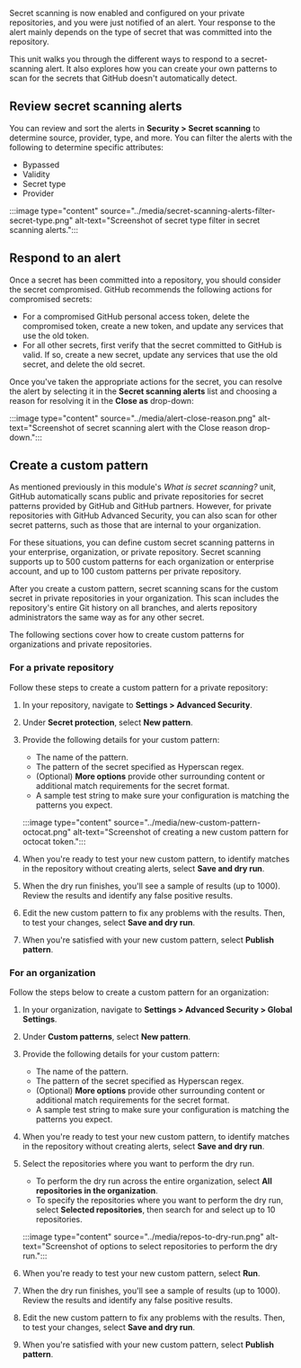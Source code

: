 Secret scanning is now enabled and configured on your private repositories, and you were just notified of an alert. Your response to the alert mainly depends on the type of secret that was committed into the repository.

This unit walks you through the different ways to respond to a secret-scanning alert. It also explores how you can create your own patterns to scan for the secrets that GitHub doesn't automatically detect.

## Review secret scanning alerts

You can review and sort the alerts in **Security > Secret scanning** to determine source, provider, type, and more. You can filter the alerts with the following to determine specific attributes:

- Bypassed
- Validity
- Secret type
- Provider

:::image type="content" source="../media/secret-scanning-alerts-filter-secret-type.png" alt-text="Screenshot of secret type filter in secret scanning alerts.":::

## Respond to an alert

Once a secret has been committed into a repository, you should consider the secret compromised. GitHub recommends the following actions for compromised secrets:

- For a compromised GitHub personal access token, delete the compromised token, create a new token, and update any services that use the old token.
- For all other secrets, first verify that the secret committed to GitHub is valid. If so, create a new secret, update any services that use the old secret, and delete the old secret.

Once you've taken the appropriate actions for the secret, you can resolve the alert by selecting it in the **Secret scanning alerts** list and choosing a reason for resolving it in the **Close as** drop-down:

:::image type="content" source="../media/alert-close-reason.png" alt-text="Screenshot of secret scanning alert with the Close reason drop-down.":::

## Create a custom pattern

As mentioned previously in this module's *What is secret scanning?* unit, GitHub automatically scans public and private repositories for secret patterns provided by GitHub and GitHub partners. However, for private repositories with GitHub Advanced Security, you can also scan for other secret patterns, such as those that are internal to your organization.

For these situations, you can define custom secret scanning patterns in your enterprise, organization, or private repository. Secret scanning supports up to 500 custom patterns for each organization or enterprise account, and up to 100 custom patterns per private repository.

After you create a custom pattern, secret scanning scans for the custom secret in private repositories in your organization. This scan includes the repository's entire Git history on all branches, and alerts repository administrators the same way as for any other secret.

The following sections cover how to create custom patterns for organizations and private repositories.

### For a private repository

Follow these steps to create a custom pattern for a private repository:

1. In your repository, navigate to **Settings > Advanced Security**.
1. Under **Secret protection**, select **New pattern**.
1. Provide the following details for your custom pattern:
    - The name of the pattern.
    - The pattern of the secret specified as Hyperscan regex.
    - (Optional) **More options** provide other surrounding content or additional match requirements for the secret format.
    - A sample test string to make sure your configuration is matching the patterns you expect.

    :::image type="content" source="../media/new-custom-pattern-octocat.png" alt-text="Screenshot of creating a new custom pattern for octocat token.":::

1. When you're ready to test your new custom pattern, to identify matches in the repository without creating alerts, select **Save and dry run**.
1. When the dry run finishes, you'll see a sample of results (up to 1000). Review the results and identify any false positive results.
1. Edit the new custom pattern to fix any problems with the results. Then, to test your changes, select **Save and dry run**.
1. When you're satisfied with your new custom pattern, select **Publish pattern**.

### For an organization

Follow the steps below to create a custom pattern for an organization:

1. In your organization, navigate to **Settings > Advanced Security > Global Settings**.
1. Under **Custom patterns**, select **New pattern**.
1. Provide the following details for your custom pattern:
    - The name of the pattern.
    - The pattern of the secret specified as Hyperscan regex.
    - (Optional) **More options** provide other surrounding content or additional match requirements for the secret format.
    - A sample test string to make sure your configuration is matching the patterns you expect.
1. When you're ready to test your new custom pattern, to identify matches in the repository without creating alerts, select **Save and dry run**.
1. Select the repositories where you want to perform the dry run.
    - To perform the dry run across the entire organization, select **All repositories in the organization**.
    - To specify the repositories where you want to perform the dry run, select **Selected repositories**, then search for and select up to 10 repositories.

    :::image type="content" source="../media/repos-to-dry-run.png" alt-text="Screenshot of options to select repositories to perform the dry run.":::

1. When you're ready to test your new custom pattern, select **Run**.
1. When the dry run finishes, you'll see a sample of results (up to 1000). Review the results and identify any false positive results.
1. Edit the new custom pattern to fix any problems with the results. Then, to test your changes, select **Save and dry run**.
1. When you're satisfied with your new custom pattern, select **Publish pattern**.
